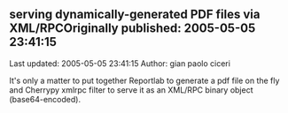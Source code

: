 ## serving dynamically-generated PDF files via XML/RPCOriginally published: 2005-05-05 23:41:15 
Last updated: 2005-05-05 23:41:15 
Author: gian paolo ciceri 
 
It's only a matter to put together Reportlab to generate a pdf file on the fly and Cherrypy xmlrpc filter to serve it as an XML/RPC binary object (base64-encoded).